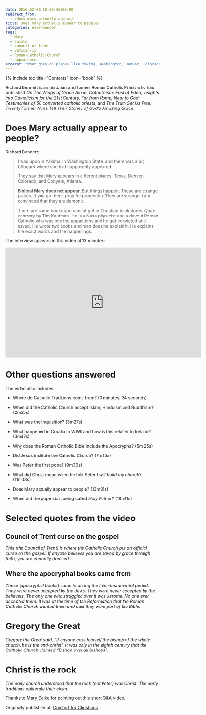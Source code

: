```yaml
---
date: 2016-02-06 10:50:36+00:00
redirect_from:
  - /does-mary-actually-appear/
title: Does Mary actually appear to people?
categories: ever-wonder
tags:
  - Mary
  - saints
  - council-of-trent
  - vatican-ii
  - Roman-Catholic-Church
  - appearances
excerpt: "What goes on places like Yakima, Washington, Denver, Colorado, and Conyers, Atlanta where apparitions of Mary appear?  Is this the Mary of the Bible?"
---
```

{% include toc title="Contents" icon="book" %}

Richard Bennett is an historian and former Roman Catholic Priest who has published _On The Wings of Grace Alone_, _Catholicism: East of Eden, Insights into Catholicism for the 21st Century_, _Far from Rome, Near to God: Testimonies of 50 converted catholic priests_, and _The Truth Set Us Free: Twenty Former Nuns Tell Their Stories of God’s Amazing Grace_.  

# Does Mary actually appear to people?

Richard Bennett:

> I was upon in Yakima, in Washington State, and there was a big billboard where she had supposedly appeared.  
> 
> They say that Mary appears in different places, Texas, Denver, Colorado, and Conyers, Atlanta.
> 
> **Biblical Mary does not appear.**  But things happen.  These are strange places.  If you go there, pray for protection.  They are strange.  I am convinced that they are demonic.
> 
> There are some books you cannot get in Christian bookstores.  *Quite contrary* by Tim Kaufman.  He is a Nasa physicist and a devout Roman Catholic who was into the apparitions and he got convicted and saved.  He wrote two books and man does he explain it.  He explains the exact words and the happenings.

The interview appears in this video at 13 minutes:

<iframe width="640" height="360" src="https://www.youtube-nocookie.com/embed/VrXWDFvayYc?rel=0" frameborder="0" allowfullscreen></iframe>

# Other questions answered

The video also includes:


  * Where do Catholic Traditions come from? (0 minutes, 34 seconds)


  * When did the Catholic Church accept Islam, Hinduism and Buddhism? (2m55s)


  * What was the Inquisition? (3m27s)


  * What happened in Croatia in WWII and how is this related to Ireland? (3m47s)


  * Why does the Roman Catholic Bible include the Apocrypha? (5m 25s)


  * Did Jesus institute the Catholic Church?  (7m35s)


  * Was Peter the first pope? (9m30s)


  * What did Christ mean when he told Peter _I will build my church_? (11m03s)


  * Does Mary actually appear to people? (13m01s)


  * When did the pope start being called _Holy Father_? (16m11s)





# Selected quotes from the video


## Council of Trent curse on the gospel
_This (the Council of Trent) is where the Catholic Church put an official curse on the gospel.  If anyone believes you are saved by grace through faith, you are eternally damned._

## Where the apocryphal books came from
_These (apocryphal books) came in during the inter-testamental period. They were never accepted by the Jews.  They were never accepted by the believers.  The only one who struggled over it was Jerome. No one ever accepted them.  It was at the time of the Reformation that the Roman Catholic Church wanted them and said they were part of the Bible._

# Gregory the Great
_Gregory the Great said, "If anyone calls himself the bishop of the whole church, he is the anti-christ".  It was only in the eighth century that the Catholic Church claimed "Bishop over all bishops"._

# Christ is the rock
_The early church understood that the rock (not Peter) was Christ.  The early traditions obliterate their claim._

Thanks to [Mary Dalke](https://living4hisglory.wordpress.com/2016/02/04/warning-you-with-tears-wednesday-a-day-late-2/) for pointing out this short Q&A video.


<div>Originally published at: <a href='http://www.alecsatin.com/'>Comfort for Christians</a></div>
